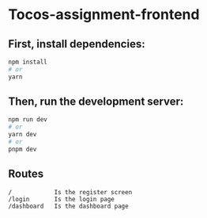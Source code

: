 # Tocos-assignment-frontend


## First, install dependencies:

```bash
npm install
# or
yarn 
```
## Then, run the development server:

```bash
npm run dev
# or
yarn dev
# or
pnpm dev
```
## Routes
```
/            Is the register screen
/login       Is the login page
/dashboard   Is the dashboard page

```
